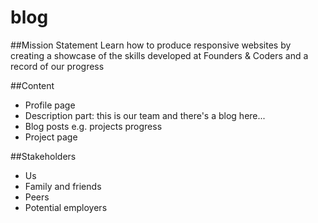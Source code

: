 # blog
##Mission Statement
Learn how to produce responsive websites by creating a showcase of the skills developed at Founders & Coders and a record of our progress  

##Content
* Profile page
* Description part: this is our team and there's a blog here...
* Blog posts e.g. projects progress
* Project page

##Stakeholders
* Us
* Family and friends
* Peers
* Potential employers




